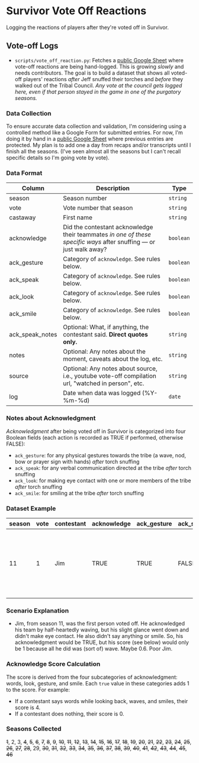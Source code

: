 # Survivor Vote Off Reactions
Logging the reactions of players after they're voted off in Survivor.

## Vote-off Logs

- `scripts/vote_off_reaction.py`: Fetches a [public Google Sheet](https://docs.google.com/spreadsheets/d/1nys0mCWArUCtPKYIVBrbjmv7eAWkmOce4cBlyHm8b0c/edit?usp=sharing) where vote-off reactions are being hand-logged. This is growing *slowly* and needs contributors. The goal is to build a dataset that shows all voted-off players' reactions *after* Jeff snuffed their torches and *before* they walked out of the Tribal Council. *Any vote at the council gets logged here, even if that person stayed in the game in one of the purgatory seasons.*

### Data Collection

To ensure accurate data collection and validation, I'm considering using a controlled method like a Google Form for submitted entries. For now, I'm doing it by hand in a [public Google Sheet](https://docs.google.com/spreadsheets/d/1nys0mCWArUCtPKYIVBrbjmv7eAWkmOce4cBlyHm8b0c/edit?usp=sharing) where previous entries are protected. My plan is to add one a day from recaps and/or transcripts until I finish all the seasons. (I've seen almost all the seasons but I can't recall specific details so I'm going vote by vote).

### Data Format

| Column         | Description                                                                                               | Type    |
|----------------|-----------------------------------------------------------------------------------------------------------|---------|
| season         | Season number                                                                                             | `string`  |
| vote           | Vote number that season                                                                                   | `string`  |
| castaway       | First name                                                                                                | `string`  |
| acknowledge    | Did the contestant acknowledge their teammates *in one of these specific ways* after snuffing — or just walk away?            | `boolean` |
| ack_gesture    | Category of `acknowledge`. See rules below. | `boolean` |
| ack_speak      | Category of `acknowledge`. See rules below.                            | `boolean` |
| ack_look       | Category of `acknowledge`. See rules below.                      | `boolean` |
| ack_smile      | Category of `acknowledge`. See rules below.                                   | `boolean` |
| ack_speak_notes| Optional: What, if anything, the contestant said. **Direct quotes only.**              | `string`  |
| notes          | Optional: Any notes about the moment, caveats about the log, etc.                                         | `string`  |
| source         | Optional: Any notes about source, i.e., youtube vote-off compilation url, "watched in person", etc.       | `string`  |
| log            | Date when data was logged (%Y-%m-%d)                                                                      | `date`    |

### Notes about Acknowledgment

*Acknowledgment* after being voted off in Survivor is categorized into four Boolean fields (each action is recorded as TRUE if performed, otherwise FALSE): 

- `ack_gesture`: for any physical gestures towards the tribe (a wave, nod, bow or prayer sign with hands) *after* torch snuffing
- `ack_speak`: for any verbal communication directed at the tribe *after* torch snuffing
- `ack_look`: for making eye contact with one or more members of the tribe *after* torch snuffing
- `ack_smile`: for smiling at the tribe *after* torch snuffing

### Dataset Example

| season | vote | contestant | acknowledge | ack_gesture | ack_speak | ack_look | ack_smile | ack_speak_notes | notes               | source        | log        |
|--------|------|------------|-------------|-------------|-----------|----------|-----------|-----------------|---------------------|------------|------------|
| 11     | 1    | Jim        | TRUE        | TRUE        | FALSE     | FALSE    | FALSE     |                 | Waved and turned head but didn't make eye contact | https://youtu.be/-D6JL6myJ_0?si=784e_2VAhRDk8OwC |2024-06-06|

### Scenario Explanation

- Jim, from season 11, was the first person voted off. He acknowledged his team by half-heartedly waving, but his slight glance went down and didn't make eye contact. He also didn't say anything or smile. So, his acknowledgment would be TRUE, but his score (see below) would only be 1 because all he did was (sort of) wave. Maybe 0.6. Poor Jim.

### Acknowledge Score Calculation

The score is derived from the four subcategories of acknowledgment: words, look, gesture, and smile. Each `true` value in these categories adds 1 to the score. For example:

- If a contestant says words while looking back, waves, and smiles, their score is 4.
- If a contestant does nothing, their score is 0.

### Seasons Collected

~~1~~, 2, 3, ~~4~~, ~~5~~, ~~6~~, ~~7~~, ~~8~~, ~~9~~, ~~10~~, ~~11~~, ~~12~~, ~~13~~, ~~14~~, ~~15~~, ~~16~~, ~~17~~, ~~18~~, ~~19~~, ~~20~~, ~~21~~, ~~22~~, ~~23~~, ~~24~~, ~~25~~, ~~26~~, ~~27~~, ~~28~~, 29, ~~30~~, ~~31~~, ~~32~~, ~~33~~, ~~34~~, ~~35~~, ~~36~~, ~~37~~, ~~38~~, ~~39~~, ~~40~~, ~~41~~, ~~42~~, ~~43~~, ~~44~~, ~~45~~, ~~46~~
